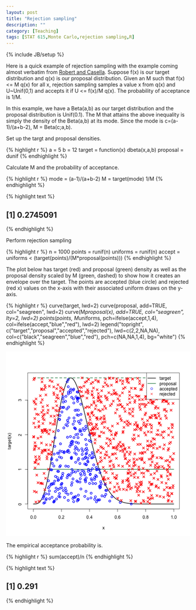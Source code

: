 ```yaml
---
layout: post
title: "Rejection sampling"
description: ""
category: [Teaching]
tags: [STAT 615,Monte Carlo,rejection sampling,R]
---
```

{% include JB/setup %}

Here is a quick example of rejection sampling with the example coming almost verbatim from [Robert and Casella](http://www.amazon.com/gp/product/1441919392/ref=as_li_ss_tl?ie=UTF8&camp=1789&creative=390957&creativeASIN=1441919392&linkCode=as2&tag=jarnieassprod-20). 
Suppose f(x) is our target distribution and q(x) is our proposal distribution. 
Given an M such that f(x) <= M q(x) for all x, rejection sampling samples a value x from q(x) and U~Unif(0,1) and accepts it if U <= f(x)/M q(x). 
The probability of acceptance is 1/M.

In this example, we have a Beta(a,b) as our target distribution and the proposal distribution is Unif(0.1). 
The M that attains the above inequality is simply the density of the Beta(a,b) at its mode. 
Since the mode is c=(a-1)/(a+b-2), M = Beta(c;a,b). 

Set up the targt and proposal densities.

{% highlight r %}
a = 5
b = 12
target = function(x) dbeta(x,a,b)
proposal = dunif
{% endhighlight %}

Calculate M and the probability of acceptance.


{% highlight r %}
mode = (a-1)/(a+b-2)
M = target(mode)
1/M
{% endhighlight %}



{% highlight text %}
## [1] 0.2745091
{% endhighlight %}

Perform rejection sampling


{% highlight r %}
n = 1000
points = runif(n)
uniforms = runif(n)
accept = uniforms < (target(points)/(M*proposal(points)))
{% endhighlight %}

The plot below has target (red) and proposal (green) density as well as the proposal density scaled by M (green, dashed) to show how it creates an envelope over the target. The points are accepted (blue circle) and rejected (red x) values on the x-axis with their associated uniform draws on the y-axis.


{% highlight r %}
curve(target, lwd=2)
curve(proposal, add=TRUE, col="seagreen", lwd=2)
curve(M*proposal(x), add=TRUE, col="seagreen", lty=2, lwd=2)
points(points, M*uniforms, pch=ifelse(accept,1,4), col=ifelse(accept,"blue","red"), lwd=2)
legend("topright", c("target","proposal","accepted","rejected"), 
       lwd=c(2,2,NA,NA), col=c("black","seagreen","blue","red"),
       pch=c(NA,NA,1,4), bg="white") 
{% endhighlight %}

![center](/../figs/2013-10-03-rejection-sampling/unnamed-chunk-4-1.png)

The empirical acceptance probability is.


{% highlight r %}
sum(accept)/n
{% endhighlight %}



{% highlight text %}
## [1] 0.291
{% endhighlight %}



